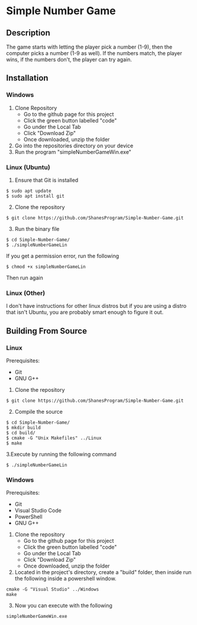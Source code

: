 # Simple Number Game
## Description

The game starts with letting the player pick a number (1-9), then the computer picks a number (1-9 as well). If the numbers match, the player wins, if the numbers don't, the player can try again.

## Installation

### Windows

1. Clone Repository 
    - Go to the github page for this project
    - Click the green button labelled "code"
    - Go under the Local Tab
    - Click "Download Zip"
    - Once downloaded, unzip the folder
2. Go into the repositories directory on your device
3. Run the program "simpleNumberGameWin.exe"

### Linux (Ubuntu)

1. Ensure that Git is installed
```
$ sudo apt update
$ sudo apt install git
```
2. Clone the repository
```
$ git clone https://github.com/ShanesProgram/Simple-Number-Game.git
```
3. Run the binary file
```
$ cd Simple-Number-Game/
$ ./simpleNumberGameLin
```

If you get a permission error, run the following
```
$ chmod +x simpleNumberGameLin
```
Then run again

### Linux (Other)
I don't have instructions for other linux distros but if you are using a distro that isn't Ubuntu, you are probably smart enough to figure it out.

## Building From Source

### Linux

Prerequisites:
- Git
- GNU G++

1. Clone the repository
```
$ git clone https://github.com/ShanesProgram/Simple-Number-Game.git
```
2. Compile the source
```
$ cd Simple-Number-Game/
$ mkdir build
$ cd build/
$ cmake -G "Unix Makefiles" ../Linux
$ make
```
3.Execute by running the following command
```
$ ./simpleNumberGameLin
```

### Windows

Prerequisites:
- Git
- Visual Studio Code
- PowerShell
- GNU G++

1. Clone the repository
   - Go to the github page for this project
   - Click the green button labelled "code"
   - Go under the Local Tab
   - Click "Download Zip"
   - Once downloaded, unzip the folder
2. Located in the project's directory, create a "build" folder, then inside run the following inside a powershell window.
```
cmake -G "Visual Studio" ../Windows
make
```
3. Now you can execute with the following
```
simpleNumberGameWin.exe
```
